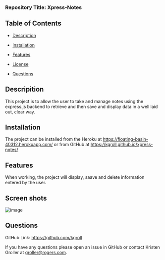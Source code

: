 ### Repository Title:   Xpress-Notes      
    

  ## Table of Contents

  * [Description](#description)

  * [Installation](#installation)

  * [Features](#features)

  * [License](#license)

  * [Questions](#questions)

  ## Descripition

  This project is to allow the user to take and manage notes using the express.js backend to retrieve and then save and display data in a well laid out, clear way.

  ## Installation

  The project can be installed from the Heroku at  https://floating-basin-40312.herokuapp.com/ or from GitHub at https://kgroll.github.io/xpress-notes/

  ## Features

  When working, the project will display, saave and delete information entered by the user.

  ## Screen shots

  ![image](https://user-images.githubusercontent.com/75186217/108650385-765dc680-748d-11eb-84f2-300891fb03cb.png)

  ## Questions

   GitHub Link:   https://github.com/kgroll

   If you have any questions please open an issue in GitHub or contact Kristen Groller at groller@rogers.com.
